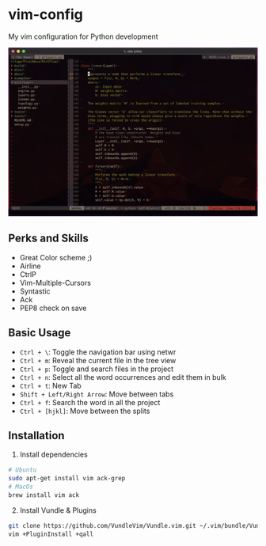 # vim-config
My vim configuration for Python development

![](./screenshot.new.png)

## Perks and Skills
- Great Color scheme ;)
- Airline
- CtrlP
- Vim-Multiple-Cursors
- Syntastic
- Ack
- PEP8 check on save

## Basic Usage
- `Ctrl + \`: Toggle the navigation bar using netwr
- `Ctrl + m`: Reveal the current file in the tree view
- `Ctrl + p`: Toggle and search files in the project
- `Ctrl + n`: Select all the word occurrences and edit them in bulk
- `Ctrl + t`: New Tab
- `Shift + Left/Right Arrow`: Move between tabs
- `Ctrl + f`: Search the word in all the project
- `Ctrl + [hjkl]`: Move between the splits

## Installation
1. Install dependencies
```bash
# Ubuntu
sudo apt-get install vim ack-grep
# MacOs
brew install vim ack
```

2. Install Vundle & Plugins
```bash
git clone https://github.com/VundleVim/Vundle.vim.git ~/.vim/bundle/Vundle.vim
vim +PluginInstall +qall
```
